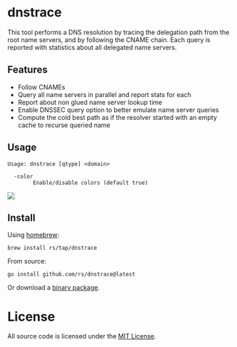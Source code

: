 # dnstrace

This tool performs a DNS resolution by tracing the delegation path from the root name servers, and by following the CNAME chain. Each query is reported with statistics about all delegated name servers.

## Features

* Follow CNAMEs
* Query all name servers in parallel and report stats for each
* Report about non glued name server lookup time
* Enable DNSSEC query option to better emulate name server queries
* Compute the cold best path as if the resolver started with an empty cache to recurse queried name

## Usage

```
Usage: dnstrace [qtype] <domain>

  -color
    	Enable/disable colors (default true)
```

![](screenshot.png)

## Install

Using [homebrew](http://brew.sh/):

```
brew install rs/tap/dnstrace
```

From source:

```
go install github.com/rs/dnstrace@latest
```

Or download a [binary package](https://github.com/rs/dnstrace/releases/latest).

# License

All source code is licensed under the [MIT License](https://raw.github.com/rs/dnstrace/master/LICENSE).
